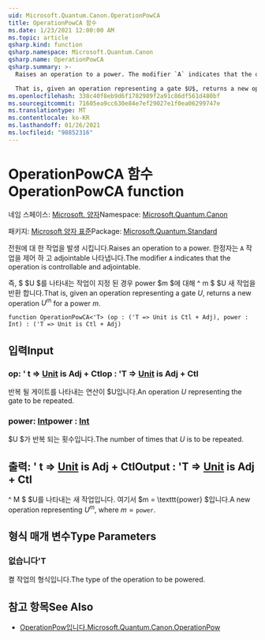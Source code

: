 ```yaml
---
uid: Microsoft.Quantum.Canon.OperationPowCA
title: OperationPowCA 함수
ms.date: 1/23/2021 12:00:00 AM
ms.topic: article
qsharp.kind: function
qsharp.namespace: Microsoft.Quantum.Canon
qsharp.name: OperationPowCA
qsharp.summary: >-
  Raises an operation to a power. The modifier `A` indicates that the operation is controllable and adjointable.

  That is, given an operation representing a gate $U$, returns a new operation $U^m$ for a power $m$.
ms.openlocfilehash: 338c40f8eb9d6f1782989f2a91c86df561d480bf
ms.sourcegitcommit: 71605ea9cc630e84e7ef29027e1f0ea06299747e
ms.translationtype: MT
ms.contentlocale: ko-KR
ms.lasthandoff: 01/26/2021
ms.locfileid: "98852316"
---
```

# <a name="operationpowca-function"></a><span data-ttu-id="a1918-102">OperationPowCA 함수</span><span class="sxs-lookup"><span data-stu-id="a1918-102">OperationPowCA function</span></span>

<span data-ttu-id="a1918-103">네임 스페이스: [Microsoft. 양자](xref:Microsoft.Quantum.Canon)</span><span class="sxs-lookup"><span data-stu-id="a1918-103">Namespace: [Microsoft.Quantum.Canon](xref:Microsoft.Quantum.Canon)</span></span>

<span data-ttu-id="a1918-104">패키지: [Microsoft 양자 표준](https://nuget.org/packages/Microsoft.Quantum.Standard)</span><span class="sxs-lookup"><span data-stu-id="a1918-104">Package: [Microsoft.Quantum.Standard](https://nuget.org/packages/Microsoft.Quantum.Standard)</span></span>


<span data-ttu-id="a1918-105">전원에 대 한 작업을 발생 시킵니다.</span><span class="sxs-lookup"><span data-stu-id="a1918-105">Raises an operation to a power.</span></span>
<span data-ttu-id="a1918-106">한정자는 `A` 작업을 제어 하 고 adjointable 나타냅니다.</span><span class="sxs-lookup"><span data-stu-id="a1918-106">The modifier `A` indicates that the operation is controllable and adjointable.</span></span>

<span data-ttu-id="a1918-107">즉, $ $U $를 나타내는 작업이 지정 된 경우 power $m $에 대해 ^ m $ $U 새 작업을 반환 합니다.</span><span class="sxs-lookup"><span data-stu-id="a1918-107">That is, given an operation representing a gate $U$, returns a new operation $U^m$ for a power $m$.</span></span>

```qsharp
function OperationPowCA<'T> (op : ('T => Unit is Ctl + Adj), power : Int) : ('T => Unit is Ctl + Adj)
```


## <a name="input"></a><span data-ttu-id="a1918-108">입력</span><span class="sxs-lookup"><span data-stu-id="a1918-108">Input</span></span>

### <a name="op--t--unit--is-adj--ctl"></a><span data-ttu-id="a1918-109">op: ' t => [Unit](xref:microsoft.quantum.lang-ref.unit)  is Adj + Ctl</span><span class="sxs-lookup"><span data-stu-id="a1918-109">op : 'T => [Unit](xref:microsoft.quantum.lang-ref.unit)  is Adj + Ctl</span></span>

<span data-ttu-id="a1918-110">반복 될 게이트를 나타내는 연산이 $U입니다.</span><span class="sxs-lookup"><span data-stu-id="a1918-110">An operation $U$ representing the gate to be repeated.</span></span>


### <a name="power--int"></a><span data-ttu-id="a1918-111">power: [Int](xref:microsoft.quantum.lang-ref.int)</span><span class="sxs-lookup"><span data-stu-id="a1918-111">power : [Int](xref:microsoft.quantum.lang-ref.int)</span></span>

<span data-ttu-id="a1918-112">$U $가 반복 되는 횟수입니다.</span><span class="sxs-lookup"><span data-stu-id="a1918-112">The number of times that $U$ is to be repeated.</span></span>



## <a name="output--t--unit--is-adj--ctl"></a><span data-ttu-id="a1918-113">출력: ' t => [Unit](xref:microsoft.quantum.lang-ref.unit)  is Adj + Ctl</span><span class="sxs-lookup"><span data-stu-id="a1918-113">Output : 'T => [Unit](xref:microsoft.quantum.lang-ref.unit)  is Adj + Ctl</span></span>

<span data-ttu-id="a1918-114">^ M $ $U를 나타내는 새 작업입니다. 여기서 $m = \texttt{power} $입니다.</span><span class="sxs-lookup"><span data-stu-id="a1918-114">A new operation representing $U^m$, where $m = \texttt{power}$.</span></span>

## <a name="type-parameters"></a><span data-ttu-id="a1918-115">형식 매개 변수</span><span class="sxs-lookup"><span data-stu-id="a1918-115">Type Parameters</span></span>

### <a name="t"></a><span data-ttu-id="a1918-116">없습니다</span><span class="sxs-lookup"><span data-stu-id="a1918-116">'T</span></span>

<span data-ttu-id="a1918-117">켤 작업의 형식입니다.</span><span class="sxs-lookup"><span data-stu-id="a1918-117">The type of the operation to be powered.</span></span>

## <a name="see-also"></a><span data-ttu-id="a1918-118">참고 항목</span><span class="sxs-lookup"><span data-stu-id="a1918-118">See Also</span></span>

- [<span data-ttu-id="a1918-119">OperationPow입니다.</span><span class="sxs-lookup"><span data-stu-id="a1918-119">Microsoft.Quantum.Canon.OperationPow</span></span>](xref:Microsoft.Quantum.Canon.OperationPow)